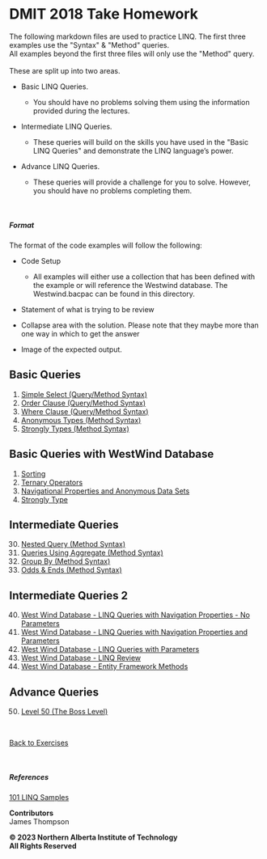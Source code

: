# DMIT 2018 Take Homework

The following markdown files are used to practice LINQ. 
The first three examples use the "Syntax" & "Method" queries.  
All examples beyond the first three files will only use the "Method" query.  
<br>These are split up into two areas.
<br>
* Basic LINQ Queries.
  * You should have no problems solving them using the information provided during the lectures.
  
* Intermediate LINQ Queries.  
  * These queries will build on the skills you have used in the "Basic LINQ Queries" and demonstrate the LINQ language’s power.
   
* Advance LINQ Queries.  
  * These queries will provide a challenge for you to solve. However, you should have no problems completing them.

<br>

##### Format
The format of the code examples will follow the following:
* Code Setup </br>
  - All examples will either use a collection that has been defined
with the example or will reference the Westwind database.  The Westwind.bacpac can be found in this directory.

* Statement of what is trying to be review
* Collapse area with the solution.  Please note that they maybe more than one way in which to get the answer
* Image of the expected output.

## Basic Queries  
1. [Simple Select (Query/Method Syntax)](./01%20-%20Simple%20Select.md)
1. [Order Clause (Query/Method Syntax)](./02%20-%20Order%20Clause.md)
1. [Where Clause (Query/Method Syntax)](./03%20-%20Where%20Clause.md)
1. [Anonymous Types (Method Syntax)](./04%20-%20Anonymous%20Types.md)
1. [Strongly Types (Method Syntax)](./05%20-%20Strongly%20Types.md)

## Basic Queries with WestWind Database  
1. [Sorting](./10%20-%20Sorting.md)
1. [Ternary Operators](./11%20-%20Ternary%20Operator.md)
1. [Navigational Properties and Anonymous Data Sets](./12%20-%20Navigational%20Properties%20and%20Anonymous%20Data%20Sets.md)
1. [Strongly Type](./13%20-%20Strongly%20Type.md)


## Intermediate Queries  
30. [Nested Query (Method Syntax)](./30%20-%20Nested%20Query.md)
30. [Queries Using Aggregate (Method Syntax)](./31%20-%20Aggregate%20Query.md)
30. [Group By (Method Syntax)](./32%20-%20Group%20By.md)
30. [Odds & Ends (Method Syntax)](./33%20-%20Odds%20and%20Ends.md)

## Intermediate Queries 2 
40. [West Wind Database - LINQ Queries with Navigation Properties - No Parameters](./West%20Wind%20Database%20-%20LINQ%20Queries%20with%20Navigation%20Properties%20-%20No%20Parameters.md)
40. [West Wind Database - LINQ Queries with Navigation Properties and Parameters](./West%20Wind%20Database%20-%20LINQ%20Queries%20with%20Navigation%20Properties%20and%20Parameters.md)
40. [West Wind Database - LINQ Queries with Parameters](./West%20Wind%20Database%20-%20LINQ%20Queries%20with%20Parameters.md)
40. [West Wind Database - LINQ Review](./West%20Wind%20Database%20-%20LINQ%20Review.md)
40. [West Wind Database - Entity Framework Methods](./West%20Wind%20Database%20-%20Entity%20Framework%20Methods.md)

## Advance Queries  
50. [Level 50 (The Boss Level)](./50%20-%20Boss%20Level.md)

<br>

[Back to Exercises](../README.md)

<br>

##### References
[101 LINQ Samples](https://learn.microsoft.com/en-us/samples/dotnet/try-samples/101-linq-samples/)
<br>

**Contributors**<br>
James Thompson
<br>

**© 2023 Northern Alberta Institute of Technology <br>
All Rights Reserved <br>**
